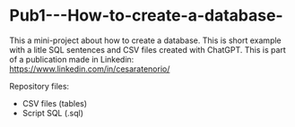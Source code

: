 # Pub1---How-to-create-a-database-
This a mini-project about how to create a database. This is short example with a litle SQL sentences and CSV files created with ChatGPT. 
This is part of a publication made in Linkedin: https://www.linkedin.com/in/cesaratenorio/

Repository files:
- CSV files (tables)
- Script SQL (.sql)
